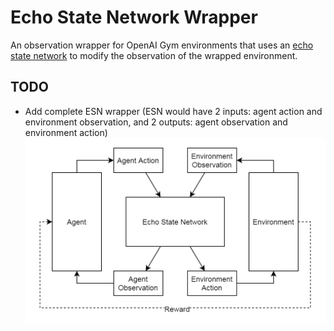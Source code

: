 # Echo State Network Wrapper
An observation wrapper for OpenAI Gym environments that uses an
[echo state network](http://www.scholarpedia.org/article/Echo_state_network)
to modify the observation of the wrapped environment.

## TODO
* Add complete ESN wrapper (ESN would have 2 inputs: agent action and environment
  observation, and 2 outputs: agent observation and environment action)
![ESN Diagram](ESN-diagram.png)
